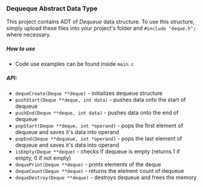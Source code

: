 ### Dequeque Abstract Data Type

This project contains ADT of _Dequeue_ data structure. To use this structure, simply upload these files into your project's folder and  `#include "deque.h";` where necessary.

##### How to use
- Code use examples can be found inside `main.c`

##### API:
- `dequeCreate(Deque **deque)` - initializes dequeue structure
- `pushStart(Deque **deque, int data)` - pushes data onto the start of dequeue
- `pushEnd(Deque **deque, int data)` - pushes data onto the end of dequeue
- `popStart(Deque **deque, int *operand)` - pops the first element of dequeue and saves it's data into operand
- `popEnd(Deque **dequeue, int *operand)` - pops the last element of dequeue and saves it's data into operand
- `isEmpty(Deque **deque)` - checks if dequeue is empty (returns 1 if empty, 0 if not empty)
- `dequePrint(Deque **deque)` - prints elements of the deque
- `dequeCount(Deque **deque)` - returns the element count of dequeue
- `dequeDestroy(Deque **deque)` - destroys dequeue and frees the memory